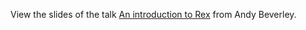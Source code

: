 View the slides of the talk [An introduction to Rex](http://www.slideshare.net/AndyBeverley/an-introduction-to-rex-floss-uk-devops-york-2015) from Andy Beverley.
